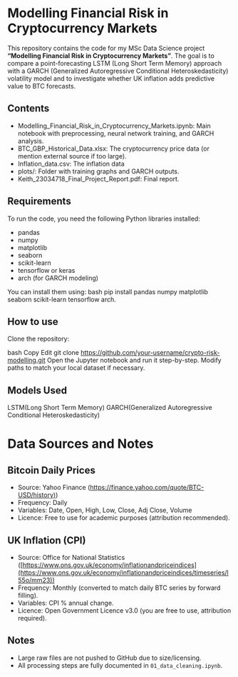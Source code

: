 # Modelling Financial Risk in Cryptocurrency Markets

This repository contains the code for my MSc Data Science project **“Modelling Financial Risk in Cryptocurrency Markets”**. The goal is to compare a point-forecasting LSTM (Long Short Term Memory) approach with a GARCH (Generalized Autoregressive Conditional Heteroskedasticity) volatility model and to investigate whether UK inflation adds predictive value to BTC forecasts.

## Contents
- Modelling_Financial_Risk_in_Cryptocurrency_Markets.ipynb: Main notebook with preprocessing, neural network training, and GARCH analysis.
- BTC_GBP_Historical_Data.xlsx: The cryptocurrency price data (or mention external source if too large).
- Inflation_data.csv: The inflation data 
- plots/: Folder with training graphs and GARCH outputs.
- Keith_23034718_Final_Project_Report.pdf: Final report.

## Requirements
To run the code, you need the following Python libraries installed:
- pandas
- numpy
- matplotlib
- seaborn
- scikit-learn
- tensorflow or keras
- arch (for GARCH modeling)

You can install them using:
bash
pip install pandas numpy matplotlib seaborn scikit-learn tensorflow arch.

## How to use
Clone the repository:

bash
Copy
Edit
git clone https://github.com/your-username/crypto-risk-modelling.git
Open the Jupyter notebook and run it step-by-step.
Modify paths to match your local dataset if necessary.

## Models Used
LSTM(Long Short Term Memory) 
GARCH(Generalized Autoregressive Conditional Heteroskedasticity)


# Data Sources and Notes

## Bitcoin Daily Prices
- Source: Yahoo Finance ([https://finance.yahoo.com/quote/BTC-USD/history)](https://finance.yahoo.com/quote/BTC-GBP/history/?filter=history&frequency=1d&period1=1594771200&period2=1752537600))
- Frequency: Daily
- Variables: Date, Open, High, Low, Close, Adj Close, Volume
- Licence: Free to use for academic purposes (attribution recommended).

## UK Inflation (CPI)
- Source: Office for National Statistics ([https://www.ons.gov.uk/economy/inflationandpriceindices](https://www.ons.gov.uk/economy/inflationandpriceindices/timeseries/l55o/mm23))
- Frequency: Monthly (converted to match daily BTC series by forward filling).
- Variables: CPI % annual change.
- Licence: Open Government Licence v3.0 (you are free to use, attribution required).

## Notes
- Large raw files are not pushed to GitHub due to size/licensing.
- All processing steps are fully documented in `01_data_cleaning.ipynb`.

